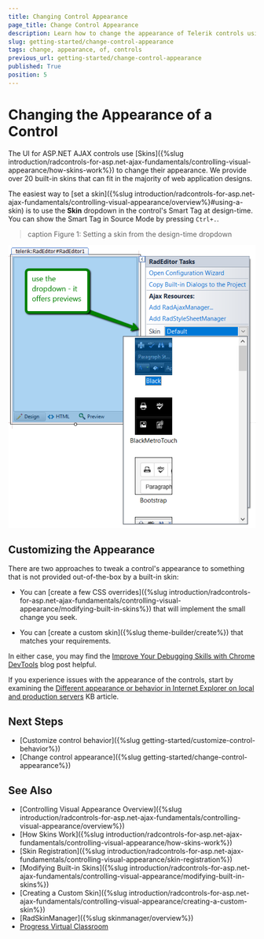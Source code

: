 ```yaml
---
title: Changing Control Appearance
page_title: Change Control Appearance
description: Learn how to change the appearance of Telerik controls using built-in styles and custom CSS.
slug: getting-started/change-control-appearance
tags: change, appearance, of, controls
previous_url: getting-started/change-control-appearance
published: True
position: 5
---
```


# Changing the Appearance of a Control

The UI for ASP.NET AJAX controls use [Skins]({%slug introduction/radcontrols-for-asp.net-ajax-fundamentals/controlling-visual-appearance/how-skins-work%}) to change their appearance. We provide over 20 built-in skins that can fit in the majority of web application designs.

The easiest way to [set a skin]({%slug introduction/radcontrols-for-asp.net-ajax-fundamentals/controlling-visual-appearance/overview%}#using-a-skin) is to use the **Skin** dropdown in the control's Smart Tag at design-time. You can show the Smart Tag in Source Mode by pressing `Ctrl+.`.

>caption Figure 1: Setting a skin from the design-time dropdown

![Setting a skin at design-time](../getting-started/images/set-skin-design-time.png "Setting a skin at design-time")

## Customizing the Appearance

There are two approaches to tweak a control's appearance to something that is not provided out-of-the-box by a built-in skin:

* You can [create a few CSS overrides]({%slug introduction/radcontrols-for-asp.net-ajax-fundamentals/controlling-visual-appearance/modifying-built-in-skins%}) that will implement the small change you seek.

* You can [create a custom skin]({%slug theme-builder/create%}) that matches your requirements.

In either case, you may find the [Improve Your Debugging Skills with Chrome DevTools](https://www.telerik.com/blogs/improve-your-debugging-skills-with-chrome-devtools) blog post helpful.

If you experience issues with the appearance of the controls, start by examining the [Different appearance or behavior in Internet Explorer on local and production servers](https://www.telerik.com/support/kb/aspnet-ajax/details/different-appearance-in-internet-explorer-on-local-and-production-servers) KB article.

## Next Steps

* [Customize control behavior]({%slug getting-started/customize-control-behavior%})
* [Change control appearance]({%slug getting-started/change-control-appearance%})

## See Also

* [Controlling Visual Appearance Overview]({%slug introduction/radcontrols-for-asp.net-ajax-fundamentals/controlling-visual-appearance/overview%})
* [How Skins Work]({%slug introduction/radcontrols-for-asp.net-ajax-fundamentals/controlling-visual-appearance/how-skins-work%})
* [Skin Registration]({%slug introduction/radcontrols-for-asp.net-ajax-fundamentals/controlling-visual-appearance/skin-registration%})
* [Modifying Built-in Skins]({%slug introduction/radcontrols-for-asp.net-ajax-fundamentals/controlling-visual-appearance/modifying-built-in-skins%})
* [Creating a Custom Skin]({%slug introduction/radcontrols-for-asp.net-ajax-fundamentals/controlling-visual-appearance/creating-a-custom-skin%})
* [RadSkinManager]({%slug skinmanager/overview%})
* [Progress Virtual Classroom](https://learn.telerik.com/)
